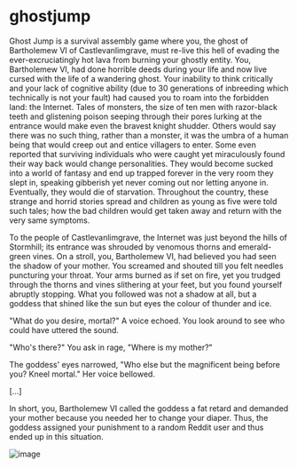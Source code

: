 # ghostjump
Ghost Jump is a survival assembly game where you, the ghost of Bartholemew VI of Castlevanlimgrave, must re-live this hell of evading the ever-excruciatingly hot lava from burning your ghostly entity. You, Bartholemew VI, had done horrible deeds during your life and now live cursed with the life of a wandering ghost. Your inability to think critically and your lack of cognitive ability (due to 30 generations of inbreeding which technically is not your fault) had caused you to roam into the forbidden land: the Internet. Tales of monsters, the size of ten men with razor-black teeth and glistening poison seeping through their pores lurking at the entrance would make even the bravest knight shudder. Others would say there was no such thing, rather than a monster, it was the umbra of a human being that would creep out and entice villagers to enter. Some even reported that surviving individuals who were caught yet miraculously found their way back would change personalities. They would become sucked into a world of fantasy and end up trapped forever in the very room they slept in, speaking gibberish yet never coming out nor letting anyone in. Eventually, they would die of starvation.
Throughout the country, these strange and horrid stories spread and children as young as five were told such tales; how the bad children would get taken away and return with the very same symptoms. 

To the people of Castlevanlimgrave, the Internet was just beyond the hills of Stormhill; its entrance was shrouded by venomous thorns and emerald-green vines. On a stroll, you, Bartholemew VI, had believed you had seen the shadow of your mother. You screamed and shouted till you felt needles puncturing your throat. Your arms burned as if set on fire, yet you trudged through the thorns and vines slithering at your feet, but you found yourself abruptly stopping. What you followed was not a shadow at all, but a goddess that shined like the sun but eyes the colour of thunder and ice. 

"What do you desire, mortal?" A voice echoed. You look around to see who could have uttered the sound.

"Who's there?" You ask in rage, "Where is my mother?"

The goddess' eyes narrowed, "Who else but the magnificent being before you? Kneel mortal." Her voice bellowed.

[...]


In short, you, Bartholemew VI called the goddess a fat retard and demanded your mother because you needed her to change your diaper. Thus, the goddess assigned your punishment to a random Reddit user and thus ended up in this situation.


![image](https://user-images.githubusercontent.com/57912076/232324676-fc3562f0-998c-4f26-ae69-c8800ca77a20.png)

